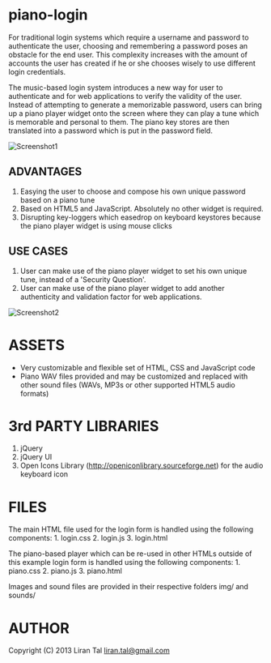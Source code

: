 piano-login
===========
For traditional login systems which require a username and password to
authenticate the user, choosing and remembering a password poses an obstacle for
the end user. This complexity increases with the amount of accounts the user has
created if he or she chooses wisely to use different login credentials.

The music-based login system introduces a new way for user to authenticate and
for web applications to verify the validity of the user.
Instead of attempting to generate a memorizable password, users can bring up a
piano player widget onto the screen where they can play a tune which is
memorable and personal to them. The piano key stores are then translated into a
password which is put in the password field.

![Screenshot1](https://raw.github.com/lirantal/piano-login/master/img/screenshot1.png)

ADVANTAGES
----------
1. Easying the user to choose and compose his own unique password based on a
   piano tune
2. Based on HTML5 and JavaScript. Absolutely no other widget is required.
3. Disrupting key-loggers which easedrop on keyboard keystores because the
   piano player widget is using mouse clicks

USE CASES
----------
1. User can make use of the piano player widget to set his own unique tune,
   instead of a 'Security Question'.
2. User can make use of the piano player widget to add another authenticity
   and validation factor for web applications.


![Screenshot2](https://raw.github.com/lirantal/piano-login/master/img/screenshot2.png)


ASSETS
===========
  * Very customizable and flexible set of HTML, CSS and JavaScript code
  * Piano WAV files provided and may be customized and replaced with other
    sound files (WAVs, MP3s or other supported HTML5 audio formats)


3rd PARTY LIBRARIES
===========
  1. jQuery
  2. jQuery UI
  3. Open Icons Library (http://openiconlibrary.sourceforge.net) for the
     audio keyboard icon


FILES
===========
  The main HTML file used for the login form is handled using the
  following components:
    1. login.css
    2. login.js
    3. login.html

  The piano-based player which can be re-used in other HTMLs outside of
  this example login form is handled using the following components:
    1. piano.css
    2. piano.js
    3. piano.html

  Images and sound files are provided in their respective folders img/ and
  sounds/


AUTHOR
===========
  Copyright (C) 2013 Liran Tal <liran.tal@gmail.com>


